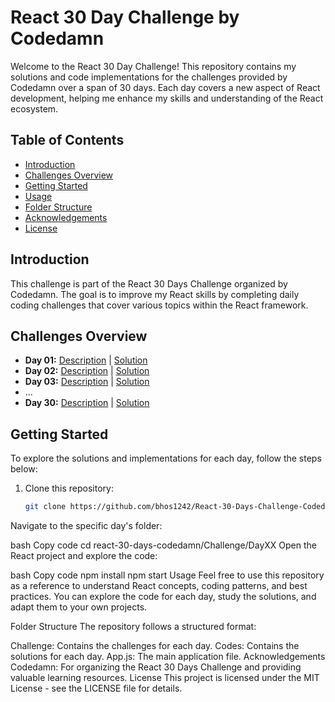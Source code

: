 # React 30 Day Challenge by Codedamn

Welcome to the React 30 Day Challenge! This repository contains my solutions and code implementations for the challenges provided by Codedamn over a span of 30 days. Each day covers a new aspect of React development, helping me enhance my skills and understanding of the React ecosystem.

## Table of Contents

- [Introduction](#introduction)
- [Challenges Overview](#challenges-overview)
- [Getting Started](#getting-started)
- [Usage](#usage)
- [Folder Structure](#folder-structure)
- [Acknowledgements](#acknowledgements)
- [License](#license)

## Introduction

This challenge is part of the React 30 Days Challenge organized by Codedamn. The goal is to improve my React skills by completing daily coding challenges that cover various topics within the React framework.

## Challenges Overview

- **Day 01:** [Description](/Challenge/Day01) | [Solution](/Challenge/Day01Solution)
- **Day 02:** [Description](/Challenge/Day02) | [Solution](/Challenge/Day02Solution)
- **Day 03:** [Description](/Challenge/Day03) | [Solution](/Challenge/Day03Solution)
- ...
- **Day 30:** [Description](/Challenge/Day30) | [Solution](/Challenge/Day30Solution)

## Getting Started

To explore the solutions and implementations for each day, follow the steps below:

1. Clone this repository:

   ```bash
   git clone https://github.com/bhos1242/React-30-Days-Challenge-Codedamn
Navigate to the specific day's folder:

bash
Copy code
cd react-30-days-codedamn/Challenge/DayXX
Open the React project and explore the code:

bash
Copy code
npm install
npm start
Usage
Feel free to use this repository as a reference to understand React concepts, coding patterns, and best practices. You can explore the code for each day, study the solutions, and adapt them to your own projects.

Folder Structure
The repository follows a structured format:

Challenge: Contains the challenges for each day.
Codes: Contains the solutions for each day.
App.js: The main application file.
Acknowledgements
Codedamn: For organizing the React 30 Days Challenge and providing valuable learning resources.
License
This project is licensed under the MIT License - see the LICENSE file for details.
